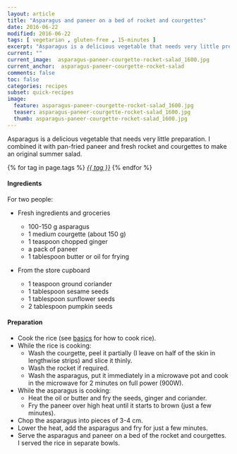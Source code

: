```yaml
---
layout: article
title: "Asparagus and paneer on a bed of rocket and courgettes"
date: 2016-06-22
modified: 2016-06-22
tags: [ vegetarian , gluten-free , 15-minutes ]
excerpt: "Asparagus is a delicious vegetable that needs very little preparation. I ..."
current: ""
current_image:  asparagus-paneer-courgette-rocket-salad_1600.jpg
current_anchor:  asparagus-paneer-courgette-rocket-salad
comments: false
toc: false
categories: recipes
subset: quick-recipes
image:
  feature: asparagus-paneer-courgette-rocket-salad_1600.jpg
  teaser: asparagus-paneer-courgette-rocket-salad_1600.jpg
  thumb: asparagus-paneer-courgette-rocket-salad_1600.jpg
---
```




Asparagus is a delicious vegetable that needs very little preparation. I combined it with pan-fried paneer and fresh rocket and courgettes to make an original summer salad.


{% for tag in page.tags %}&nbsp;<a class="post-tag" href="{{ site.url}}/tags/#{{ tag }}">_{{ tag }}_</a>&nbsp;{% endfor %}

#### Ingredients

For two people:

- Fresh ingredients and groceries
  - 100-150 g asparagus
  - 1 medium courgette (about 150 g)
  - 1 teaspoon chopped ginger
  - a pack of paneer
  - 1 tablespoon butter or oil for frying

- From the store cupboard
  - 1 teaspoon ground coriander
  - 1 tablespoon sesame seeds
  - 1 tablespoon sunflower seeds
  - 2 tablespoon pumpkin seeds

#### Preparation

- Cook the rice (see <a href="{{ site.url }}/basics">basics</a> for how to cook rice).
- While the rice is cooking:
	- Wash the courgette, peel it partially (I leave on half of the skin in lengthwise strips) and slice it thinly.
	- Wash the rocket if required.
	- Wash the asparagus, put it immediately in a microwave pot and cook in the microwave for 2 minutes on full power (900W).
- While the asparagus is cooking:
	- Heat the oil or butter and fry the seeds, ginger and coriander.
	- Fry the paneer over high heat until it starts to brown (just a few minutes).
- Chop the asparagus into pieces of 3-4 cm.  
- Lower the heat, add the asparagus and fry for just a few minutes.
- Serve the asparagus and paneer on a bed of the rocket and courgettes. I served the rice in separate bowls.

